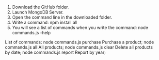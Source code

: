 1. Download the GitHub folder.
2. Launch MongoDB Server.
3. Open the command line in the downloaded folder.
4. Write a command: npm install all
5. You will see a list of commands when you write the command: node commands.js -help

List of commands: 
	node commands.js purchase <date> <price> <currency> <productName>        Purchase a product;
	node commands.js all                                                     All products;
	node commands.js clear <date>                                            Delete all products by date;
	node commands.js report <year> <currency>                                Report by year;
	
